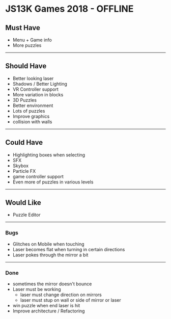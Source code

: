 # JS13K Games 2018 - OFFLINE

## Must Have
- Menu + Game info
- More puzzles
___
## Should Have
- Better looking laser
- Shadows / Better Lighting
- VR Controller support
- More variation in blocks
- 3D Puzzles
- Better environment
- Lots of puzzles
- Improve graphics
- collision with walls
___
## Could Have
- Highlighting boxes when selecting
- SFX
- Skybox
- Particle FX
- game controller support
- Even more of puzzles in various levels
___
## Would Like
- Puzzle Editor
___
### Bugs
- Glitches on Mobile when touching
- Laser becomes flat when turning in certain directions
- Laser pokes through the mirror a bit

___
### Done
- sometimes the mirror doesn't bounce
- Laser must be working
  - laser must change direction on mirrors
  - laser must stup on wall or side of mirror or laser
- win puzzle when end laser is hit
- Improve architecture / Refactoring